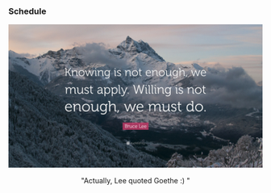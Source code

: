 ### Schedule 


<div align=center><img src="pic/Bruce-Lee.jpg"></div>
<html><body><p align="center">"Actually, Lee quoted Goethe :) "</p></body></html>